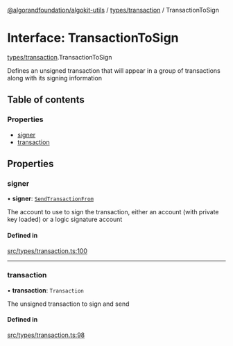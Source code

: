 [@algorandfoundation/algokit-utils](../index.md) / [types/transaction](../modules/types_transaction.md) / TransactionToSign

# Interface: TransactionToSign

[types/transaction](../modules/types_transaction.md).TransactionToSign

Defines an unsigned transaction that will appear in a group of transactions along with its signing information

## Table of contents

### Properties

- [signer](types_transaction.TransactionToSign.md#signer)
- [transaction](types_transaction.TransactionToSign.md#transaction)

## Properties

### signer

• **signer**: [`SendTransactionFrom`](../modules/types_transaction.md#sendtransactionfrom)

The account to use to sign the transaction, either an account (with private key loaded) or a logic signature account

#### Defined in

[src/types/transaction.ts:100](https://github.com/algorandfoundation/algokit-utils-ts/blob/main/src/types/transaction.ts#L100)

___

### transaction

• **transaction**: `Transaction`

The unsigned transaction to sign and send

#### Defined in

[src/types/transaction.ts:98](https://github.com/algorandfoundation/algokit-utils-ts/blob/main/src/types/transaction.ts#L98)
